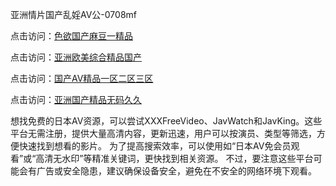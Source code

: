 亚洲情片国产乱婬AV公-0708mf
					
点击访问：<a href="https://heiliaoxqkkct.pages.dev">色欲国产麻豆一精品</a>

点击访问：<a href="https://heiliaoxwd5i8.pages.dev">亚洲欧美综合精品国产</a>

点击访问：<a href="https://heiliaowzu4ur.pages.dev">国产AⅤ精品一区二区三区</a>

点击访问：<a href="https://heiliaozj3tjd.pages.dev">亚洲国产精品无码久久</a>

想找免费的日本AV资源，可以尝试XXXFreeVideo、JavWatch和JavKing。这些平台无需注册，提供大量高清内容，更新迅速，用户可以按演员、类型等筛选，方便快速找到想看的影片。
为了提高搜索效率，可以使用如“日本AV免会员观看”或“高清无水印”等精准关键词，更快找到相关资源。
不过，要注意这些平台可能会有广告或安全隐患，建议确保设备安全，避免在不安全的网络环境下观看。


<span style="display:none;">[Canonical link](https://github.com/ty20250708/ty05 ）</span>


